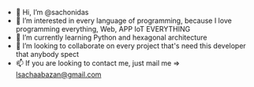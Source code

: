 - 👋 Hi, I’m @sachonidas
- 👀 I’m interested in every language of programming, because I love programming everything, Web, APP IoT EVERYTHING
- 🌱 I’m currently learning Python and hexagonal architecture
- 💞️ I’m looking to collaborate on every project that's need this developer that anybody spect
- 📫 If you are looking to contact me, just mail me => lsachaabazan@gmail.com

<!---
sachonidas/sachonidas is a ✨ special ✨ repository because its `README.md` (this file) appears on your GitHub profile.
You can click the Preview link to take a look at your changes.
--->
